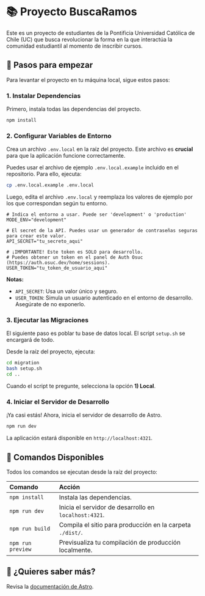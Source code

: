 # 📚 Proyecto BuscaRamos

Este es un proyecto de estudiantes de la Pontificia Universidad Católica de Chile (UC) que busca revolucionar la forma en la que interactúa la comunidad estudiantil al momento de inscribir cursos.

## 🚀 Pasos para empezar

Para levantar el proyecto en tu máquina local, sigue estos pasos:

### 1. Instalar Dependencias

Primero, instala todas las dependencias del proyecto.

```bash
npm install
```

### 2. Configurar Variables de Entorno

Crea un archivo `.env.local` en la raíz del proyecto. Este archivo es **crucial** para que la aplicación funcione correctamente.

Puedes usar el archivo de ejemplo `.env.local.example` incluido en el repositorio. Para ello, ejecuta:

```bash
cp .env.local.example .env.local
```

Luego, edita el archivo `.env.local` y reemplaza los valores de ejemplo por los que correspondan según tu entorno.

```env
# Indica el entorno a usar. Puede ser 'development' o 'production'
MODE_ENV="development"

# El secret de la API. Puedes usar un generador de contraseñas seguras para crear este valor.
API_SECRET="tu_secreto_aqui"

# ¡IMPORTANTE! Este token es SOLO para desarrollo.
# Puedes obtener un token en el panel de Auth Osuc (https://auth.osuc.dev/home/sessions).
USER_TOKEN="tu_token_de_usuario_aqui"
```

**Notas:**

- `API_SECRET`: Usa un valor único y seguro.
- `USER_TOKEN`: Simula un usuario autenticado en el entorno de desarrollo. Asegúrate de no exponerlo.

### 3. Ejecutar las Migraciones

El siguiente paso es poblar tu base de datos local. El script `setup.sh` se encargará de todo.

Desde la raíz del proyecto, ejecuta:

```bash
cd migration
bash setup.sh
cd ..
```

Cuando el script te pregunte, selecciona la opción **1) Local**.

### 4. Iniciar el Servidor de Desarrollo

¡Ya casi estás! Ahora, inicia el servidor de desarrollo de Astro.

```bash
npm run dev
```

La aplicación estará disponible en `http://localhost:4321`.

## 🧞 Comandos Disponibles

Todos los comandos se ejecutan desde la raíz del proyecto:

| Comando           | Acción                                                    |
| :---------------- | :-------------------------------------------------------- |
| `npm install`     | Instala las dependencias.                                 |
| `npm run dev`     | Inicia el servidor de desarrollo en `localhost:4321`.     |
| `npm run build`   | Compila el sitio para producción en la carpeta `./dist/`. |
| `npm run preview` | Previsualiza tu compilación de producción localmente.     |

## 👀 ¿Quieres saber más?

Revisa la [documentación de Astro](https://docs.astro.build).
